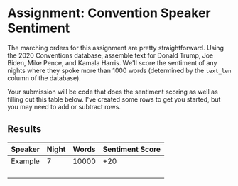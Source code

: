 # Assignment: Convention Speaker Sentiment

The marching orders for this assignment are pretty straightforward. Using the 2020 Conventions database, 
assemble text for Donald Trump, Joe Biden, Mike Pence, and Kamala Harris. We'll score the sentiment of
any nights where they spoke more than 1000 words (determined by the `text_len` column of the database). 

Your submission will be code that does the sentiment scoring as well as filling out this table below. I've 
created some rows to get you started, but you may need to add or subtract rows.

## Results

| Speaker  | Night  | Words  |  Sentiment Score |
|---|---|---|---|
| Example  | 7  | 10000  | +20  |
|   |   |   |   |
|   |   |   |   |
|   |   |   |   |
|   |   |   |   |
